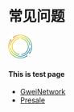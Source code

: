 # 常见问题

![image](https://raw.githubusercontent.com/GweiTech/gwei-network-wiki/master/zh/images/creator/9/01.png)

#### This is test page
* [GweiNetwork](https://gwei.network/)
* [Presale](https://gwei.network/memberpresale)
